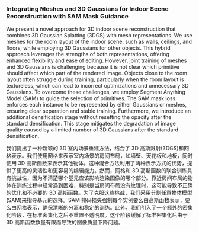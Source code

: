 ### Integrating Meshes and 3D Gaussians for Indoor Scene Reconstruction with SAM Mask Guidance

We present a novel approach for 3D indoor scene reconstruction that combines 3D Gaussian Splatting (3DGS) with mesh representations. We use meshes for the room layout of the indoor scene, such as walls, ceilings, and floors, while employing 3D Gaussians for other objects. This hybrid approach leverages the strengths of both representations, offering enhanced flexibility and ease of editing. However, joint training of meshes and 3D Gaussians is challenging because it is not clear which primitive should affect which part of the rendered image. Objects close to the room layout often struggle during training, particularly when the room layout is textureless, which can lead to incorrect optimizations and unnecessary 3D Gaussians. To overcome these challenges, we employ Segment Anything Model (SAM) to guide the selection of primitives. The SAM mask loss enforces each instance to be represented by either Gaussians or meshes, ensuring clear separation and stable training. Furthermore, we introduce an additional densification stage without resetting the opacity after the standard densification. This stage mitigates the degradation of image quality caused by a limited number of 3D Gaussians after the standard densification.

我们提出了一种新颖的 3D 室内场景重建方法，结合了 3D 高斯溅射(3DGS)和网格表示。我们使用网格来表示室内场景的房间布局，如墙壁、天花板和地板，同时使用 3D 高斯函数来表示其他物体。这种混合方法利用了两种表示方式的优势，提供了更高的灵活性和更容易的编辑能力。然而，网格和 3D 高斯函数的联合训练具有挑战性，因为不清楚哪个基元应该影响渲染图像的哪个部分。靠近房间布局的物体在训练过程中经常遇到困难，特别是当房间布局没有纹理时，这可能导致不正确的优化和不必要的 3D 高斯函数。为了克服这些挑战，我们采用分割任意物体模型(SAM)来指导基元的选择。SAM 掩码损失强制每个实例要么由高斯函数表示，要么由网格表示，确保清晰的分离和稳定的训练。此外，我们引入了一个额外的密集化阶段，在标准密集化之后不重置不透明度。这个阶段缓解了标准密集化后由于 3D 高斯函数数量有限而导致的图像质量下降问题。

